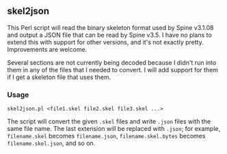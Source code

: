 ## skel2json

This Perl script will read the binary skeleton format used by Spine v3.1.08 and output a JSON file that can be read by Spine v3.5. I have no plans to extend this with support for other versions, and it's not exactly pretty. Improvements are welcome.

Several sections are not currently being decoded because I didn't run into them in any of the files that I needed to convert. I will add support for them if I get a skeleton file that uses them.

### Usage

    skel2json.pl <file1.skel file2.skel file3.skel ...>

The script will convert the given `.skel` files and write `.json` files with the same file name. The last extension will be replaced with `.json`; for example, `filename.skel` becomes `filename.json`, `filename.skel.bytes` becomes `filename.skel.json`, and so on.
